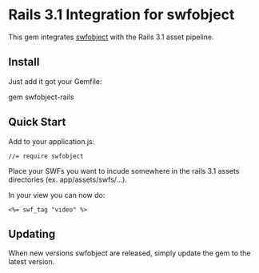 Rails 3.1 Integration for swfobject
==

This gem integrates [swfobject](http://code.google.com/p/swfobject/) with the Rails 3.1 asset pipeline.


Install
--

Just add it got your Gemfile:

  gem swfobject-rails


Quick Start
--

Add to your application.js:

    //= require swfobject

Place your SWFs you want to incude somewhere in the rails 3.1 assets directories (ex. app/assets/swfs/...).

In your view you can now do:

    <%= swf_tag "video" %>


Updating
--
When new versions swfobject are released, simply update the gem to the latest version.

